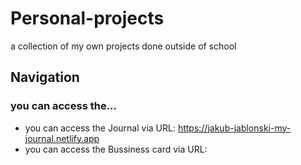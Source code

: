 # Personal-projects
a collection of my own projects done outside of school
## Navigation
### you can access the...
- you can access the Journal via URL: https://jakub-jablonski-my-journal.netlify.app
- you can access the Bussiness card via URL: 
